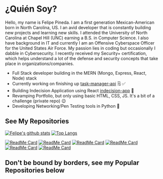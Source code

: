 # ¿Quién Soy?
Hello, my name is Felipe Pineda. I am a first generation Mexican-American born in North Carolina, US. I an avid developer that is constantly building new projects and learning new skills. I attended the University of North Carolina at Chapel Hill (UNC) earning a B.S. in Computer Science. I also have background in IT and currently I am an Offensive Cyberspace Officer for the United States Air Force. My passion lies in coding but occasionally I dabble in Cybersecurity. I recently received my Security+ certification, which helps understand a lot of the defense and security concepts that take place in organizations/companies. 

  * Full Stack developer building in the MERN (Mongo, Express, React, Node) stack
  * Currently working on finishing up [task-manager-api](https://github.com/fopineda/task-manager-api) 🗒️ ✅
  * Building Indecision Application using React [indecision-app](https://github.com/fopineda/indecision-app) 🤔   
  * Revamping Portfolio, but only using basic HTML, CSS, JS. It's a bit of a challenge (private repo) 😉
  * Developing Networking/Pen Testing tools in Python 🐍

## See My Repositories 

[![Felipe's github stats](https://github-readme-stats.vercel.app/api?username=fopineda&hide=contribs,prs,issues)]()
[![Top Langs](https://github-readme-stats.vercel.app/api/top-langs/?username=fopineda&hide=java,abap&layout=compact)]()

[![ReadMe Card](https://github-readme-stats.vercel.app/api/pin/?username=fopineda&repo=task-manager-api)](https://github.com/fopineda/task-manager-api) 
[![ReadMe Card](https://github-readme-stats.vercel.app/api/pin/?username=fopineda&repo=chat-app)](https://github.com/fopineda/chat-app)
[![ReadMe Card](https://github-readme-stats.vercel.app/api/pin/?username=fopineda&repo=weather-app)](https://github.com/fopineda/weather-app)
[![ReadMe Card](https://github-readme-stats.vercel.app/api/pin/?username=fopineda&repo=Python-MAC-Changer)](https://github.com/fopineda/Python-MAC-Changer)
[![ReadMe Card](https://github-readme-stats.vercel.app/api/pin/?username=fopineda&repo=Python-IP-Tracker)](https://github.com/fopineda/Python-IP-Tracker)
[![ReadMe Card](https://github-readme-stats.vercel.app/api/pin/?username=fopineda&repo=Python-Send-Packet-Scapy)](https://github.com/fopineda/Python-Send-Packet-Scapy)


## Don't be bound by borders, see my Popular Repositories below

